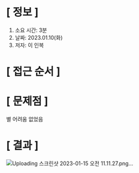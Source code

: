 # **[ 정보 ]**
1. 소요 시간: 3분
2. 날짜: 2023.01.10(화)
3. 저자: 이 인복

# **[ 접근 순서 ]**

# **[ 문제점 ]**
별 어려움 없었음

# **[ 결과 ]**
![Uploading 스크린샷 2023-01-15 오전 11.11.27.png…]()
